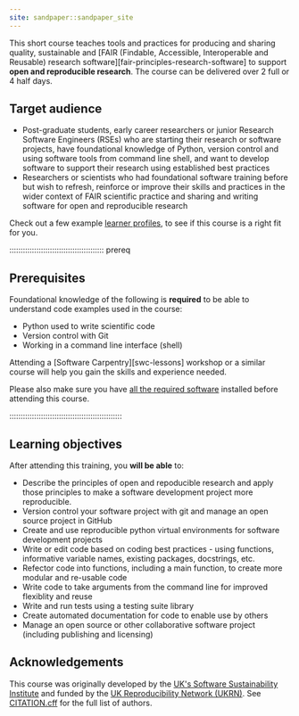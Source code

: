 ```yaml
---
site: sandpaper::sandpaper_site
---
```


This short course teaches tools and practices for producing and sharing quality, sustainable and [FAIR (Findable, Accessible, Interoperable and Reusable) research software][fair-principles-research-software] to support **open and reproducible research**. 
The course can be delivered over 2 full or 4 half days.

## Target audience

- Post-graduate students, early career researchers or junior Research Software Engineers (RSEs) who are starting their research or software projects, have foundational knowledge of Python, version control and using software tools from command line shell, and want to develop software to support their research using established best practices
- Researchers or scientists who had foundational software training before but wish to refresh, reinforce or improve their skills and practices in the wider context of FAIR scientific practice and sharing and writing software for open and reproducible research 

Check out a few example [learner profiles](./profiles.html), to see if this course is a right fit for you.

::::::::::::::::::::::::::::::::::::::::::  prereq

## Prerequisites

Foundational knowledge of the following is **required** to be able to understand code examples used in the course:

* Python used to write scientific code
* Version control with Git 
* Working in a command line interface (shell)

Attending a [Software Carpentry][swc-lessons] workshop or a similar course will help you gain the skills and experience needed.

Please also make sure you have [all the required software](./index.md#setup) installed before attending this course.

::::::::::::::::::::::::::::::::::::::::::::::::::

## Learning objectives

After attending this training, you **will be able** to:

- Describe the principles of open and repoducible research and apply those principles to make a software development project more reproducible.
- Version control your software project with git and manage an open source project in GitHub
- Create and use reproducible python virtual environments for software development projects
- Write or edit code based on coding best practices - using functions, informative variable names, existing packages, docstrings, etc.
- Refector code into functions, including a main function, to create more modular and re-usable code
- Write code to take arguments from the command line for improved flexiblity and reuse
- Write and run tests using a testing suite library
- Create automated documentation for code to enable use by others
- Manage an open source or other collaborative software project (including publishing and licensing)

## Acknowledgements

This course was originally developed by the [UK's Software Sustainability Institute][ssi] and funded by the [UK Reproducibility Network (UKRN)][ukrn].
See [CITATION.cff][citation] for the full list of authors. 

[ssi]: https:/www.software.ac.uk
[ukrn]: https://www.ukrn.org/
[citation]: https://github.com/carpentries-incubator/better-research-software/blob/main/CITATION.cff

